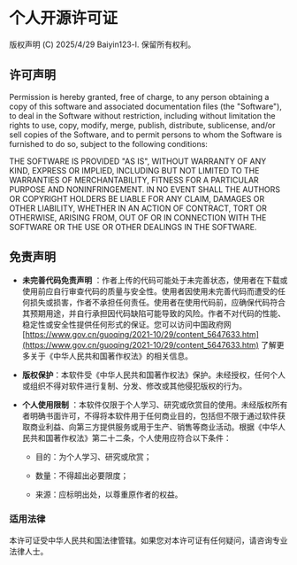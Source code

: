 # 个人开源许可证

版权声明 (C) 2025/4/29 Baiyin123-l. 保留所有权利。

## 许可声明

Permission is hereby granted, free of charge, to any person obtaining a copy of this software and associated
documentation files (the "Software"), to deal in the Software without restriction, including without limitation the
rights to use, copy, modify, merge, publish, distribute, sublicense, and/or sell copies of the Software, and to permit
persons to whom the Software is furnished to do so, subject to the following conditions:

THE SOFTWARE IS PROVIDED "AS IS", WITHOUT WARRANTY OF ANY KIND, EXPRESS OR IMPLIED, INCLUDING BUT NOT LIMITED TO THE
WARRANTIES OF MERCHANTABILITY, FITNESS FOR A PARTICULAR PURPOSE AND NONINFRINGEMENT. IN NO EVENT SHALL THE AUTHORS OR
COPYRIGHT HOLDERS BE LIABLE FOR ANY CLAIM, DAMAGES OR OTHER LIABILITY, WHETHER IN AN ACTION OF CONTRACT, TORT OR
OTHERWISE, ARISING FROM, OUT OF OR IN CONNECTION WITH THE SOFTWARE OR THE USE OR OTHER DEALINGS IN THE SOFTWARE.

## 免责声明

- **未完善代码免责声明**
  ：作者上传的代码可能处于未完善状态，使用者在下载或使用前应自行审查代码的质量与安全性。使用者因使用未完善代码而遭受的任何损失或损害，作者不承担任何责任。使用者在使用代码前，应确保代码符合其预期用途，并自行承担因代码缺陷可能导致的风险。作者不对代码的性能、稳定性或安全性提供任何形式的保证。您可以访问中国政府网 [https://www.gov.cn/guoqing/2021-10/29/content_5647633.htm](https://www.gov.cn/guoqing/2021-10/29/content_5647633.htm)
  了解更多关于《中华人民共和国著作权法》的相关信息。

- **版权保护**：本软件受《中华人民共和国著作权法》保护。未经授权，任何个人或组织不得对软件进行复制、分发、修改或其他侵犯版权的行为。

- **个人使用限制**
  ：本软件仅限于个人学习、研究或欣赏目的使用。未经版权所有者明确书面许可，不得将本软件用于任何商业目的，包括但不限于通过软件获取商业利益、向第三方提供服务或用于生产、销售等商业活动。根据《中华人民共和国著作权法》第二十二条，个人使用应符合以下条件：

    - 目的：为个人学习、研究或欣赏；

    - 数量：不得超出必要限度；

    - 来源：应标明出处，以尊重原作者的权益。

### 适用法律

本许可证受中华人民共和国法律管辖。如果您对本许可证有任何疑问，请咨询专业法律人士。
